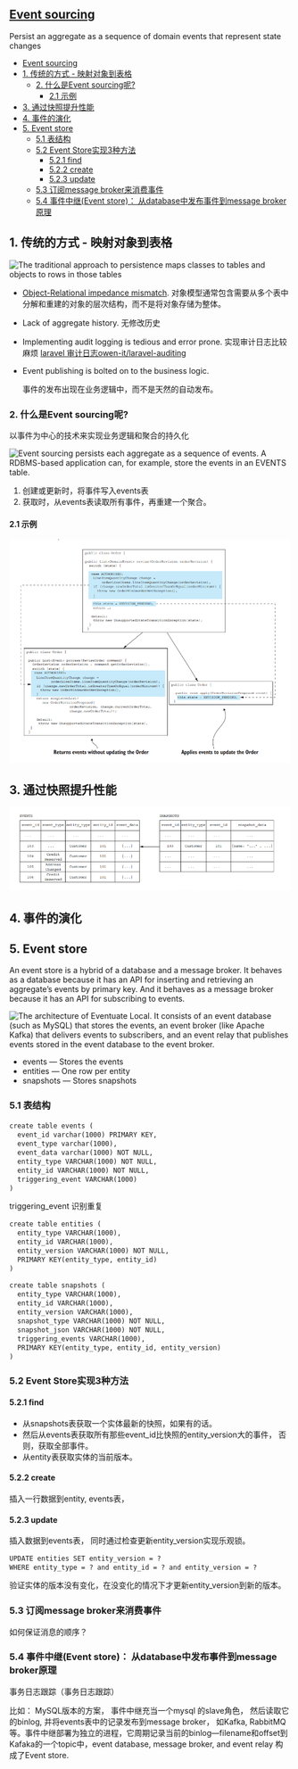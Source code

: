 ## [Event sourcing](https://microservices.io/patterns/data/event-sourcing.html)

Persist an aggregate as a sequence of domain events that represent state changes

- [Event sourcing](#event-sourcing)
- [1. 传统的方式 - 映射对象到表格](#1-传统的方式---映射对象到表格)
  - [2. 什么是Event sourcing呢?](#2-什么是event-sourcing呢)
    - [2.1 示例](#21-示例)
- [3. 通过快照提升性能](#3-通过快照提升性能)
- [4. 事件的演化](#4-事件的演化)
- [5. Event store](#5-event-store)
  - [5.1 表结构](#51-表结构)
  - [5.2 Event Store实现3种方法](#52-event-store实现3种方法)
    - [5.2.1 find](#521-find)
    - [5.2.2 create](#522-create)
    - [5.2.3 update](#523-update)
  - [5.3 订阅message broker来消费事件](#53-订阅message-broker来消费事件)
  - [5.4  事件中继(Event store)： 从database中发布事件到message broker原理](#54--事件中继event-store-从database中发布事件到message-broker原理)

## 1. 传统的方式 - 映射对象到表格


![The traditional approach to persistence maps classes to tables and objects to rows in 
those tables](./assets/2022-03-09-14-13-12.png)

- [Object-Relational impedance mismatch](https://wikimili.com/en/Object-relational_impedance_mismatch).
  对象模型通常包含需要从多个表中分解和重建的对象的层次结构，而不是将对象存储为整体。

- Lack of aggregate history.
  无修改历史
- Implementing audit logging is tedious and error prone.
  实现审计日志比较麻烦
  [laravel 审计日志owen-it/laravel-auditing](https://packagist.org/packages/owen-it/laravel-auditing)

- Event publishing is bolted on to the business logic.
  
  事件的发布出现在业务逻辑中，而不是天然的自动发布。



### 2. 什么是Event sourcing呢?

以事件为中心的技术来实现业务逻辑和聚合的持久化

![Event sourcing persists each aggregate as a sequence of events. A RDBMS-based 
application can, for example, store the events in an EVENTS table.
](./assets/2022-03-09-14-35-18.png)


1. 创建或更新时，将事件写入events表
2. 获取时，从events表读取所有事件，再重建一个聚合。

#### 2.1 示例

![](assets/2022-03-09-14-40-18.png)


## 3. 通过快照提升性能

![](assets/2022-03-09-14-52-48.png)


## 4. 事件的演化

## 5. Event store

An event store
is a hybrid of a database and a message broker. It behaves as a database because it has
an API for inserting and retrieving an aggregate’s events by primary key. And it
behaves as a message broker because it has an API for subscribing to events.

![The architecture of Eventuate Local. It consists of an event database (such as MySQL) 
that stores the events, an event broker (like Apache Kafka) that delivers events to subscribers, and an 
event relay that publishes events stored in the event database to the event broker.
](2022-03-09-15-00-39.png)



- events — Stores the events
- entities — One row per entity
- snapshots — Stores snapshots

### 5.1 表结构

```
create table events (
  event_id varchar(1000) PRIMARY KEY,
  event_type varchar(1000),
  event_data varchar(1000) NOT NULL,
  entity_type VARCHAR(1000) NOT NULL,
  entity_id VARCHAR(1000) NOT NULL,
  triggering_event VARCHAR(1000)
)
```

triggering_event 识别重复

```
create table entities (
  entity_type VARCHAR(1000),
  entity_id VARCHAR(1000),
  entity_version VARCHAR(1000) NOT NULL,
  PRIMARY KEY(entity_type, entity_id)
)
```

```
create table snapshots (
  entity_type VARCHAR(1000),
  entity_id VARCHAR(1000),
  entity_version VARCHAR(1000),
  snapshot_type VARCHAR(1000) NOT NULL,
  snapshot_json VARCHAR(1000) NOT NULL,
  triggering_events VARCHAR(1000),
  PRIMARY KEY(entity_type, entity_id, entity_version)
)
```

### 5.2 Event Store实现3种方法

#### 5.2.1 find

- 从snapshots表获取一个实体最新的快照，如果有的话。
- 然后从events表获取所有那些event_id比快照的entity_version大的事件， 否则，获取全部事件。
- 从entity表获取实体的当前版本。

#### 5.2.2 create

插入一行数据到entity, events表， 


#### 5.2.3 update

插入数据到events表， 同时通过检查更新entity_version实现乐观锁。

```
UPDATE entities SET entity_version = ?
WHERE entity_type = ? and entity_id = ? and entity_version = ?
```

验证实体的版本没有变化，在没变化的情况下才更新entity_version到新的版本。

### 5.3 订阅message broker来消费事件


如何保证消息的顺序？


### 5.4  事件中继(Event store)： 从database中发布事件到message broker原理

事务日志跟踪（事务日志跟踪）

比如： MySQL版本的方案， 事件中继充当一个mysql 的slave角色， 然后读取它的binlog, 并将events表中的记录发布到message broker， 如Kafka, RabbitMQ等。事件中继部署为独立的进程，它周期记录当前的binlog—filename和offset到Kafaka的一个topic中，event database, message broker, and event relay 构成了Event store.
